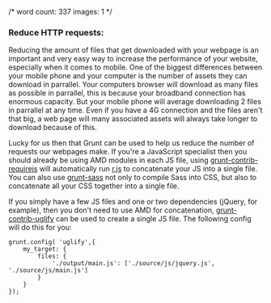 /*
    word count: 337
    images: 1
*/

###  Reduce HTTP requests:

Reducing the amount of files that get downloaded with your webpage is an important and very easy way to increase the performance of your website, especially when it comes to mobile.  One of the biggest differences between your mobile phone and your computer is the number of assets they can download in parrallel.  Your computers browser will download as many files as possible in parrallel, this is because your broadband connection has enormous capacity.  But your mobile phone will average downloading 2 files in parrallel at any time.  Even if you have a 4G connection and the files aren't that big, a web page will many associated assets will always take longer to download because of this.

Lucky for us then that Grunt can be used to help us reduce the number of requests our webpages make.  If you're a JavaScript specialist then you should already be using AMD modules in each JS file, using [grunt-contrib-requirejs]() will automatically run [r.js]() to concatenate your JS into a single file.  You can also use [grunt-sass]() not only to compile Sass into CSS, but also to concatenate all your CSS together into a single file.

If you simply have a few JS files and one or two dependencies (jQuery, for example), then you don't need to use AMD for concatenation, [grunt-contrib-uglify]() can be used to create a single JS file.  The following config will do this for you:

```
grunt.config( 'uglify',{
    my_target: {
        files: {
            './output/main.js': ['./source/js/jquery.js', './source/js/main.js']
        }
    }
});
```